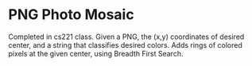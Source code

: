 # PNG Photo Mosaic

Completed in cs221 class. Given a PNG, the (x,y) coordinates of desired center, and a string that classifies desired colors. Adds rings of colored pixels at the given center, using Breadth First Search.

